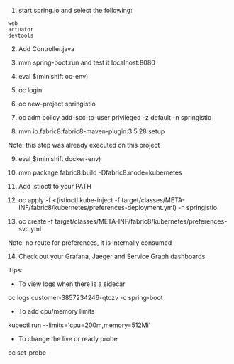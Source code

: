 
1. start.spring.io and select the following:
```
web
actuator
devtools
```

2. Add Controller.java 

3. mvn spring-boot:run and test it localhost:8080

4. eval $(minishift oc-env)

5. oc login

6. oc new-project springistio

7. oc adm policy add-scc-to-user privileged -z default -n springistio

8. mvn io.fabric8:fabric8-maven-plugin:3.5.28:setup

Note: this step was already executed on this project

9. eval $(minishift docker-env)

10. mvn package fabric8:build -Dfabric8.mode=kubernetes

11. Add istioctl to your PATH

12. oc apply -f <(istioctl kube-inject -f target/classes/META-INF/fabric8/kubernetes/preferences-deployment.yml) -n springistio

13. oc create -f target/classes/META-INF/fabric8/kubernetes/preferences-svc.yml

Note: no route for preferences, it is internally consumed

14. Check out your Grafana, Jaeger and Service Graph dashboards

Tips:

* To view logs when there is a sidecar

oc logs customer-3857234246-qtczv -c spring-boot

* To add cpu/memory limits

kubectl run --limits='cpu=200m,memory=512Mi' 

* To change the live or ready probe

oc set-probe


